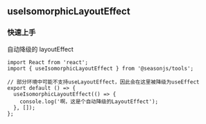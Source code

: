 ## useIsomorphicLayoutEffect

### 快速上手

自动降级的 layoutEffect

```tsx | pure
import React from 'react';
import { useIsomorphicLayoutEffect } from '@seasonjs/tools';

// 部分环境中可能不支持useLayoutEffect，因此会在这里被降级为useEffect
export default () => {
  useIsomorphicLayoutEffect(() => {
    console.log('啊，这是个自动降级的LayoutEffect');
  }, []);
};
```
